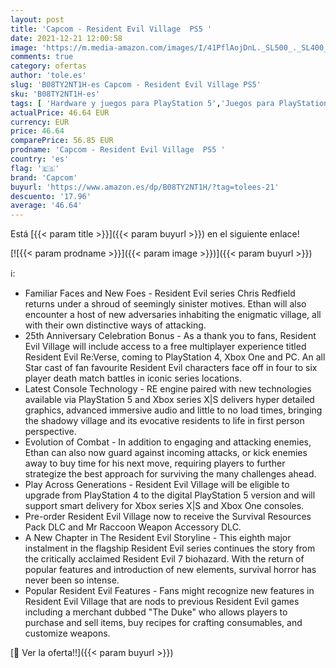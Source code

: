 ```yaml
---
layout: post
title: 'Capcom - Resident Evil Village  PS5 '
date: 2021-12-21 12:00:58
image: 'https://m.media-amazon.com/images/I/41PflAojDnL._SL500_._SL400_.jpg'
comments: true
category: ofertas
author: 'tole.es'
slug: 'B08TY2NT1H-es Capcom - Resident Evil Village PS5'
sku: 'B08TY2NT1H-es'
tags: [ 'Hardware y juegos para PlayStation 5','Juegos para PlayStation 5','Videojuegos','capcom','ps5', ]
actualPrice: 46.64 EUR
currency: EUR
price: 46.64
comparePrice: 56.85 EUR
prodname: 'Capcom - Resident Evil Village  PS5 '
country: 'es'
flag: '🇪🇸'
brand: 'Capcom'
buyurl: 'https://www.amazon.es/dp/B08TY2NT1H/?tag=tolees-21'
descuento: '17.96'
average: '46.64'
---
```


Está [{{< param title >}}]({{< param buyurl >}}) en el siguiente enlace!

[![{{< param prodname >}}]({{< param image >}})]({{< param buyurl >}})

ℹ️:

- Familiar Faces and New Foes - Resident Evil series Chris Redfield returns under a shroud of seemingly sinister motives. Ethan will also encounter a host of new adversaries inhabiting the enigmatic village, all with their own distinctive ways of attacking.
- 25th Anniversary Celebration Bonus - As a thank you to fans, Resident Evil Village will include access to a free multiplayer experience titled Resident Evil Re:Verse, coming to PlayStation 4, Xbox One and PC. An all Star cast of fan favourite Resident Evil characters face off in four to six player death match battles in iconic series locations.
- Latest Console Technology - RE engine paired with new technologies available via PlayStation 5 and Xbox series X|S delivers hyper detailed graphics, advanced immersive audio and little to no load times, bringing the shadowy village and its evocative residents to life in first person perspective.
- Evolution of Combat - In addition to engaging and attacking enemies, Ethan can also now guard against incoming attacks, or kick enemies away to buy time for his next move, requiring players to further strategize the best approach for surviving the many challenges ahead.
- Play Across Generations - Resident Evil Village will be eligible to upgrade from PlayStation 4 to the digital PlayStation 5 version and will support smart delivery for Xbox series X|S and Xbox One consoles.
- Pre-order Resident Evil Village now to receive the Survival Resources Pack DLC and Mr Raccoon Weapon Accessory DLC.
- A New Chapter in The Resident Evil Storyline - This eighth major instalment in the flagship Resident Evil series continues the story from the critically acclaimed Resident Evil 7 biohazard. With the return of popular features and introduction of new elements, survival horror has never been so intense.
- Popular Resident Evil Features - Fans might recognize new features in Resident Evil Village that are nods to previous Resident Evil games including a merchant dubbed "The Duke" who allows players to purchase and sell items, buy recipes for crafting consumables, and customize weapons.

[🛒 Ver la oferta!!]({{< param buyurl >}})
